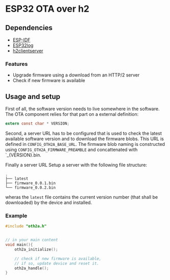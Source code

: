 # ESP32 OTA over h2

## Dependencies
- [ESP-IDF](https://github.com/espressif/esp-idf)
- [ESP32log](https://github.com/gerardbos/esp32log)
- [h2clientserver](https://github.com/gerardbos/h2clientserver)

### Features
- Upgrade firmware using a download from an HTTP/2 server
- Check if new firmware is available

## Usage and setup
First of all, the software version needs to live somewhere in the software. The OTA component
relies for that part on a external definition:

```c
extern const char * VERSION;
```

Second, a server URL has to be configured that is used to check the latest available software
version and to download the firmware blobs. This URL is defined in `CONFIG_OTH2A_BASE_URL`.
The firmware blob naming is constructed using `CONFIG_OTH2A_FIRMWARE_PREAMBLE` and
concattenated with `_{VERSION}.bin.

Finally a server URL
Setup a server with the following file structure:
```
.
├── latest
├── firmware_0.0.1.bin
└── firmware_0.0.2.bin
```
wheras the `latest` file contains the current version number (that shall be downloaded)
by the device and installed.

### Example

```c
#include "oth2a.h"


// in your main content
void main(){
	oth2a_initialize();

	// check if new firmware is available,
	// if so, update device and reset it.
	oth2a_handle();
}
```

